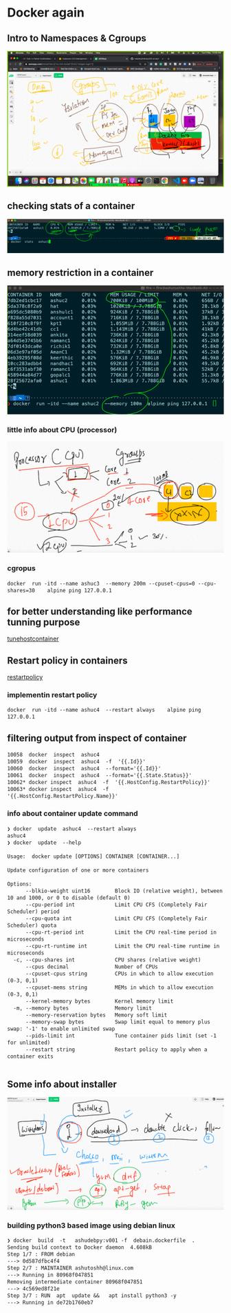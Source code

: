 # Docker again 

## Intro to Namespaces & Cgroups 

<img src="nscg.png">

## checking stats of a container 

<img src="stats.png">

## memory restriction in a container 

<img src="mem.png">

### little info about CPU (processor)

<img src="cpuinfo.png">

###  cgropus

```
docker  run -itd --name ashuc3  --memory 200m --cpuset-cpus=0 --cpu-shares=30    alpine ping 127.0.0.1
```

## for better understanding like performance tunning purpose 

[tunehostcontainer](https://docs.docker.com/config/containers/resource_constraints/)

## Restart policy in containers

[restartpolicy](https://docs.docker.com/config/containers/start-containers-automatically/)

### implementin restart policy 

```
docker  run -itd --name ashuc4  --restart always    alpine ping 127.0.0.1 
```

## filtering output from inspect of container 

```
10058  docker  inspect  ashuc4 
10059  docker  inspect  ashuc4  -f  '{{.Id}}'
10060  docker  inspect  ashuc4  --format='{{.Id}}'
10061  docker  inspect  ashuc4  --format='{{.State.Status}}'
10062* docker inspect  ashuc4  -f  '{{.HostConfig.RestartPolicy}}'
10063* docker inspect  ashuc4  -f  '{{.HostConfig.RestartPolicy.Name}}'

```

### info about container update command 

```
❯ docker  update  ashuc4  --restart always
ashuc4
❯ docker  update  --help

Usage:  docker update [OPTIONS] CONTAINER [CONTAINER...]

Update configuration of one or more containers

Options:
      --blkio-weight uint16        Block IO (relative weight), between 10 and 1000, or 0 to disable (default 0)
      --cpu-period int             Limit CPU CFS (Completely Fair Scheduler) period
      --cpu-quota int              Limit CPU CFS (Completely Fair Scheduler) quota
      --cpu-rt-period int          Limit the CPU real-time period in microseconds
      --cpu-rt-runtime int         Limit the CPU real-time runtime in microseconds
  -c, --cpu-shares int             CPU shares (relative weight)
      --cpus decimal               Number of CPUs
      --cpuset-cpus string         CPUs in which to allow execution (0-3, 0,1)
      --cpuset-mems string         MEMs in which to allow execution (0-3, 0,1)
      --kernel-memory bytes        Kernel memory limit
  -m, --memory bytes               Memory limit
      --memory-reservation bytes   Memory soft limit
      --memory-swap bytes          Swap limit equal to memory plus swap: '-1' to enable unlimited swap
      --pids-limit int             Tune container pids limit (set -1 for unlimited)
      --restart string             Restart policy to apply when a container exits
      
  ```
 
 ## Some info about installer 
 
 <img src="installer.png">
 
 ### building python3 based image using debian linux 
 
 ```
 ❯ docker  build  -t   ashudebpy:v001 -f  debain.dockerfile  .
Sending build context to Docker daemon  4.608kB
Step 1/7 : FROM debian
 ---> 0d587dfbc4f4
Step 2/7 : MAINTAINER ashutoshh@linux.com
 ---> Running in 80968f047851
Removing intermediate container 80968f047851
 ---> 4c569ed8f21e
Step 3/7 : RUN  apt  update &&   apt install python3 -y
 ---> Running in de72b1760eb7

```


  
